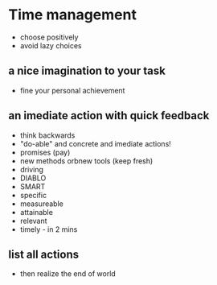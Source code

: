 # Time management
- choose positively
- avoid lazy choices
## a nice imagination to your task
 - fine your personal achievement
## an imediate action with quick feedback
 - think backwards
 - "do-able" and concrete and imediate actions!
 - promises (pay)
 - new methods orbnew tools (keep fresh)
  - driving
  - DIABLO
 - SMART
  - specific
  - measureable
  - attainable
  - relevant
  - timely - in 2 mins
 
## list all actions
 - then realize the end of world

